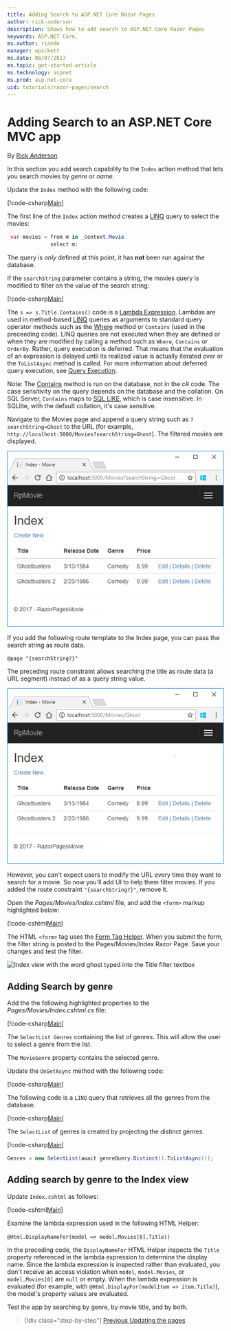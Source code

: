 ```yaml
---
title: Adding Search to ASP.NET Core Razor Pages
author: rick-anderson
description: Shows how to add search to ASP.NET Core Razor Pages
keywords: ASP.NET Core,
ms.author: riande
manager: wpickett
ms.date: 08/07/2017
ms.topic: get-started-article
ms.technology: aspnet
ms.prod: asp.net-core
uid: tutorials/razor-pages/search
---
```


# Adding Search to an ASP.NET Core MVC app

By [Rick Anderson](https://twitter.com/RickAndMSFT)

In this section you add search capability to the `Index` action method that lets you search movies by *genre* or *name*.

Update the `Index` method with the following code:

[!code-csharp[Main](razor-pages-start/sample/RazorPagesMovie/Pages/Movies/Index.cshtml.cs?name=snippet_1stSearch)]

The first line of the `Index` action method creates a [LINQ](https://docs.microsoft.com/dotnet/csharp/programming-guide/concepts/linq/) query to select the movies:

```csharp
 var movies = from m in _context.Movie
              select m;
```

The query is *only* defined at this point, it has **not** been run against the database.

If the `searchString` parameter contains a string, the movies query is modified to filter on the value of the search string:

[!code-csharp[Main](razor-pages-start/sample/RazorPagesMovie/Pages/Movies/Index.cshtml.cs?name=snippet_SearchNull)]

The `s => s.Title.Contains()` code is a [Lambda Expression](https://docs.microsoft.com/en-us/dotnet/csharp/programming-guide/statements-expressions-operators/lambda-expressions). Lambdas are used in method-based [LINQ](https://docs.microsoft.com/dotnet/csharp/programming-guide/concepts/linq/) queries as arguments to standard query operator methods such as the [Where](http://msdn.microsoft.com/library/system.linq.enumerable.where.aspx) method or `Contains` (used in the preceeding code). LINQ queries are not executed when they are defined or when they are modified by calling a method such as `Where`, `Contains`  or `OrderBy`. Rather, query execution is deferred.  That means that the evaluation of an expression is delayed until its realized value is actually iterated over or the `ToListAsync` method is called. For more information about deferred query execution, see [Query Execution](https://docs.microsoft.com/en-us/dotnet/framework/data/adonet/ef/language-reference/query-execution).

Note: The [Contains](http://msdn.microsoft.com/library/bb155125.aspx) method is run on the database, not in the c# code. The case sensitivity on the query depends on the database and the collation. On SQL Server, `Contains` maps to [SQL LIKE](https://docs.microsoft.com/en-us/sql/t-sql/language-elements/like-transact-sql), which is case insensitive. In SQLlite, with the default collation, it's case sensitive.

Navigate to the Movies page and append a query string such as `?searchString=Ghost` to the URL (for example, `http://localhost:5000/Movies?searchString=Ghost`). The filtered movies are displayed.

![Index view](search/_static/ghost.png)

If you add the following route template to the Index page, you can pass the search string as route data.

```cshtml
@page "{searchString?}"
```

The preceding  route constraint allows searching the title as route data (a URL segment) instead of as a query string value.

![Index view with the word ghost added to the Url and a returned movie list of two movies, Ghostbusters and Ghostbusters 2](search/_static/g2.png)

However, you can't expect users to modify the URL every time they want to search for a movie. So now you'll add UI to help them filter movies. If you added the route constraint `"{searchString?}"`, remove it.

Open the *Pages/Movies/Index.cshtml* file, and add the `<form>` markup highlighted below:

[!code-cshtml[Main](razor-pages-start/sample/RazorPagesMovie/Pages/Movies/Index2.cshtml?highlight=14-19&range=1-21)]

The HTML `<form>` tag uses the [Form Tag Helper](xref:mvc/views/working-with-forms#the-form-tag-helper). When you submit the form, the filter string is posted to the Pages/Movies/Index Razor Page. Save your changes and test the filter.

![Index view with the word ghost typed into the Title filter textbox](../../tutorials/first-mvc-app/search/_static/filter.png)

## Adding Search by genre

Add the the following highlighted properties to the *Pages/Movies/Index.cshtml.cs* file:

[!code-csharp[Main](razor-pages-start/sample/RazorPagesMovie/Pages/Movies/Index.cshtml.cs?name=snippet_newProps&highlight=11-)]

The `SelectList Genres` containing the list of genres. This will allow the user to select a genre from the list.

The `MovieGenre` property contains the selected genre.

Update the `OnGetAsync` method with the following code:

[!code-csharp[Main](razor-pages-start/sample/RazorPagesMovie/Pages/Movies/Index.cshtml.cs?name=snippet_SearchGenre)]

The following code is a `LINQ` query that retrieves all the genres from the database.

[!code-csharp[Main](razor-pages-start/sample/RazorPagesMovie/Pages/Movies/Index.cshtml.cs?name=snippet_LINQ)]

The `SelectList` of genres is created by projecting the distinct genres.

<!-- BUG in OPS 
Tag snippet_selectlist's start line '75' should be less than end line '29' when resolving "[!code-csharp[Main](razor-pages-start/sample/RazorPagesMovie/Pages/Movies/Index.cshtml.cs?name=snippet_SelectList)]"

There is no start line.

[!code-csharp[Main](razor-pages-start/sample/RazorPagesMovie/Pages/Movies/Index.cshtml.cs?name=snippet_SelectList)]
-->
[!code-csharp[Main](razor-pages-start/sample/RazorPagesMovie/Pages/Movies/Index.cshtml.cs?name=snippet_SelectList)]
```csharp
Genres = new SelectList(await genreQuery.Distinct().ToListAsync());
```

## Adding search by genre to the Index view

Update `Index.cshtml` as follows:

[!code-cshtml[Main](razor-pages-start/sample/RazorPagesMovie/Pages/Movies/IndexFormGenreNoRating.cshtml?highlight=16-18)]

Examine the lambda expression used in the following HTML Helper:

`@Html.DisplayNameFor(model => model.Movies[0].Title))`
 
In the preceding code, the `DisplayNameFor` HTML Helper inspects the `Title` property referenced in the lambda expression to determine the display name. Since the lambda expression is inspected rather than evaluated, you don't receive an access violation when `model`, `model.Movies`, or `model.Movies[0]` are `null` or empty. When the lambda expression is evaluated (for example, with `@Html.DisplayFor(modelItem => item.Title)`), the model's property values are evaluated.

Test the app by searching by genre, by movie title, and by both.


>[!div class="step-by-step"]
[Previous Updating the pages](xref:tutorials/razor-pages/da1)